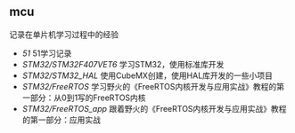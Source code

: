 ## mcu

记录在单片机学习过程中的经验

- *51* 51学习记录
- *STM32/STM32F407VET6* 学习STM32，使用标准库开发
- *STM32/STM32_HAL* 使用CubeMX创建，使用HAL库开发的一些小项目
- *STM32/FreeRTOS* 学习野火的《FreeRTOS内核开发与应用实战》教程的第一部分：从0到1写的FreeRTOS内核
- *STM32/FreeRTOS_app* 跟着野火的《FreeRTOS内核开发与应用实战》教程的第一部分：应用实战

